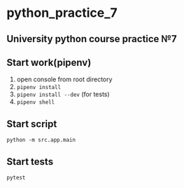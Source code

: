 # python_practice_7
## University python course practice №7


## Start work(pipenv)
1. open console from root directory
2. ``` pipenv install ```
3. ``` pipenv install --dev ``` (for tests)
4. ``` pipenv shell ```

## Start script
``` python -m src.app.main ```

## Start tests
``` pytest ```